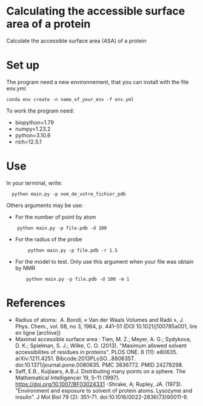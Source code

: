 # Calculating the accessible surface area of a protein 
Calculate the accessible surface area (ASA) of a protein

# Set up

The program need a new environnement, that you can install with the file env.yml
```
conda env create -n name_of_your_env -f env.yml
```
To work the program need:
  - biopython=1.79
  - numpy=1.23.2
  - python=3.10.6
  - rich=12.5.1
  
  # Use
  In your terminal, write:
```
  python main.py -p nom_de_votre_fichier_pdb
```
  Others arguments may be use:
   - For the number of point by atom
```
    python main.py -p file.pdb -d 100
```
   - For the radius of the probe
```
        python main.py -p file.pdb -r 1.5
```
  - For the model to test. Only use this argument when your file was obtain by NMR 
    ```
        python main.py -p file.pdb -d 100 -m 1
    ```

# References
  - Radius of atoms:  A. Bondi, « Van der Waals Volumes and Radii », J. Phys. Chem., vol. 68, no 3,‎ 1964, p. 441–51 (DOI 10.1021/j100785a001, lire en ligne [archive])
  - Maximal accessible surface area : Tien, M. Z.; Meyer, A. G.; Sydykova, D. K.; Spielman, S. J.; Wilke, C. O. (2013). "Maximum allowed solvent accessibilites of residues in proteins". PLOS ONE. 8 (11): e80635. arXiv:1211.4251. Bibcode:2013PLoSO...880635T. doi:10.1371/journal.pone.0080635. PMC 3836772. PMID 24278298.
  - Saff, E.B., Kuijlaars, A.B.J. Distributing many points on a sphere. The Mathematical Intelligencer 19, 5–11 (1997). https://doi.org/10.1007/BF03024331 
  -Shrake, A; Rupley, JA. (1973). "Environment and exposure to solvent of protein atoms. Lysozyme and insulin". J Mol Biol 79 (2): 351–71. doi:10.1016/0022-2836(73)90011-9.
  

